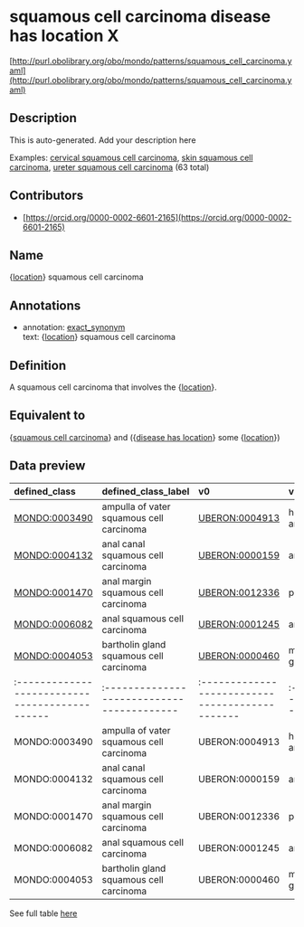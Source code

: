# squamous cell carcinoma disease has location X 

[http://purl.obolibrary.org/obo/mondo/patterns/squamous_cell_carcinoma.yaml](http://purl.obolibrary.org/obo/mondo/patterns/squamous_cell_carcinoma.yaml)
## Description 

This is auto-generated. Add your description here

Examples: [cervical squamous cell carcinoma](http://purl.obolibrary.org/obo/MONDO_0006143), [skin squamous cell carcinoma](http://purl.obolibrary.org/obo/MONDO_0002529), [ureter squamous cell carcinoma](http://purl.obolibrary.org/obo/MONDO_0003502) (63 total)
## Contributors 
* [https://orcid.org/0000-0002-6601-2165](https://orcid.org/0000-0002-6601-2165) 
## Name 

{[location](http://www.w3.org/2002/07/owl#Thing)} squamous cell carcinoma

## Annotations 

* annotation: [exact_synonym](http://www.geneontology.org/formats/oboInOwl#hasExactSynonym)  
text: {[location](http://www.w3.org/2002/07/owl#Thing)} squamous cell carcinoma

## Definition 

A squamous cell carcinoma that involves the {[location](http://www.w3.org/2002/07/owl#Thing)}.

## Equivalent to 

{[squamous cell carcinoma](http://purl.obolibrary.org/obo/MONDO_0005096)} and ({[disease has location](http://purl.obolibrary.org/obo/RO_0004026)} some {[location](http://www.w3.org/2002/07/owl#Thing)})

## Data preview 
| defined_class                                | defined_class_label                      | v0                                            | v0_label                 |
|:---------------------------------------------|:-----------------------------------------|:----------------------------------------------|:-------------------------|
| [MONDO:0003490](http://purl.obolibrary.org/obo/MONDO_0003490) | ampulla of vater squamous cell carcinoma | [UBERON:0004913](http://purl.obolibrary.org/obo/UBERON_0004913) | hepatopancreatic ampulla |
| [MONDO:0004132](http://purl.obolibrary.org/obo/MONDO_0004132) | anal canal squamous cell carcinoma       | [UBERON:0000159](http://purl.obolibrary.org/obo/UBERON_0000159) | anal canal               |
| [MONDO:0001470](http://purl.obolibrary.org/obo/MONDO_0001470) | anal margin squamous cell carcinoma      | [UBERON:0012336](http://purl.obolibrary.org/obo/UBERON_0012336) | perianal skin            |
| [MONDO:0006082](http://purl.obolibrary.org/obo/MONDO_0006082) | anal squamous cell carcinoma             | [UBERON:0001245](http://purl.obolibrary.org/obo/UBERON_0001245) | anus                     |
| [MONDO:0004053](http://purl.obolibrary.org/obo/MONDO_0004053) | bartholin gland squamous cell carcinoma  | [UBERON:0000460](http://purl.obolibrary.org/obo/UBERON_0000460) | major vestibular gland   || defined:class                                | defined:class:label                      | v0                                            | v0:label                 |
|:---------------------------------------------|:-----------------------------------------|:----------------------------------------------|:-------------------------|
| MONDO:0003490 | ampulla of vater squamous cell carcinoma | UBERON:0004913 | hepatopancreatic ampulla |
| MONDO:0004132 | anal canal squamous cell carcinoma       | UBERON:0000159 | anal canal               |
| MONDO:0001470 | anal margin squamous cell carcinoma      | UBERON:0012336 | perianal skin            |
| MONDO:0006082 | anal squamous cell carcinoma             | UBERON:0001245 | anus                     |
| MONDO:0004053 | bartholin gland squamous cell carcinoma  | UBERON:0000460 | major vestibular gland   |

See full table [here](https://github.com/monarch-initiative/mondo/blob/master/src/patterns/data/matches/squamous_cell_carcinoma.tsv) 
